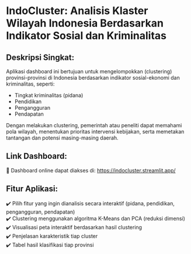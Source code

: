 IndoCluster: Analisis Klaster Wilayah Indonesia Berdasarkan Indikator Sosial dan Kriminalitas
=============================================

Deskripsi Singkat:
------------------
Aplikasi dashboard ini bertujuan untuk mengelompokkan (clustering) provinsi-provinsi di Indonesia berdasarkan indikator sosial-ekonomi dan kriminalitas, seperti:
- Tingkat kriminalitas (pidana)
- Pendidikan
- Pengangguran
- Pendapatan

Dengan melakukan clustering, pemerintah atau peneliti dapat memahami pola wilayah, menentukan prioritas intervensi kebijakan, serta memetakan tantangan dan potensi masing-masing daerah.

Link Dashboard:
---------------
🔗 Dashboard online dapat diakses di:
https://indocluster.streamlit.app/

Fitur Aplikasi:
---------------
✔️ Pilih fitur yang ingin dianalisis secara interaktif (pidana, pendidikan, pengangguran, pendapatan)  
✔️ Clustering menggunakan algoritma K-Means dan PCA (reduksi dimensi)  
✔️ Visualisasi peta interaktif berdasarkan hasil clustering  
✔️ Penjelasan karakteristik tiap cluster  
✔️ Tabel hasil klasifikasi tiap provinsi  
